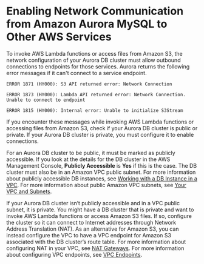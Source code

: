 # Enabling Network Communication from Amazon Aurora MySQL to Other AWS Services<a name="AuroraMySQL.Integrating.Authorizing.Network"></a>

To invoke AWS Lambda functions or access files from Amazon S3, the network configuration of your Aurora DB cluster must allow outbound connections to endpoints for those services\. Aurora returns the following error messages if it can't connect to a service endpoint\.

```
ERROR 1871 (HY000): S3 API returned error: Network Connection
```

```
ERROR 1873 (HY000): Lambda API returned error: Network Connection. Unable to connect to endpoint
```

```
ERROR 1815 (HY000): Internal error: Unable to initialize S3Stream
```

If you encounter these messages while invoking AWS Lambda functions or accessing files from Amazon S3, check if your Aurora DB cluster is public or private\. If your Aurora DB cluster is private, you must configure it to enable connections\.

For an Aurora DB cluster to be public, it must be marked as publicly accessible\. If you look at the details for the DB cluster in the AWS Management Console, **Publicly Accessible** is **Yes** if this is the case\. The DB cluster must also be in an Amazon VPC public subnet\. For more information about publicly accessible DB instances, see [Working with a DB Instance in a VPC](USER_VPC.WorkingWithRDSInstanceinaVPC.md)\. For more information about public Amazon VPC subnets, see [Your VPC and Subnets](https://docs.aws.amazon.com/vpc/latest/userguide/VPC_Subnets.html)\.

If your Aurora DB cluster isn’t publicly accessible and in a VPC public subnet, it is private\. You might have a DB cluster that is private and want to invoke AWS Lambda functions or access Amazon S3 files\. If so, configure the cluster so it can connect to Internet addresses through Network Address Translation \(NAT\)\. As an alternative for Amazon S3, you can instead configure the VPC to have a VPC endpoint for Amazon S3 associated with the DB cluster’s route table\. For more information about configuring NAT in your VPC, see [NAT Gateways](https://docs.aws.amazon.com/vpc/latest/userguide/vpc-nat-gateway.html)\. For more information about configuring VPC endpoints, see [VPC Endpoints](https://docs.aws.amazon.com/vpc/latest/userguide/vpc-endpoints.html)\. 